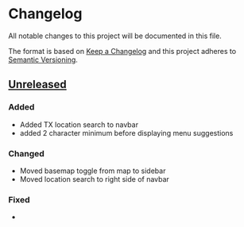 # Changelog

All notable changes to this project will be documented in this file.

The format is based on [Keep a Changelog](http://keepachangelog.com/en/1.0.0/)
and this project adheres to [Semantic Versioning](http://semver.org/spec/v2.0.0.html).

## [Unreleased](https://github.com/USGS-WiM/Thresholds/tree/dev)

### Added

-   Added TX location search to navbar
-   added 2 character minimum before displaying menu suggestions

### Changed

-   Moved basemap toggle from map to sidebar
-   Moved location search to right side of navbar

### Fixed

-   